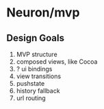Neuron/mvp
====

## Design Goals

1. MVP structure
2. composed views, like Cocoa
3. ? ui bindings
4. view transitions
5. pushstate
6. history fallback
7. url routing